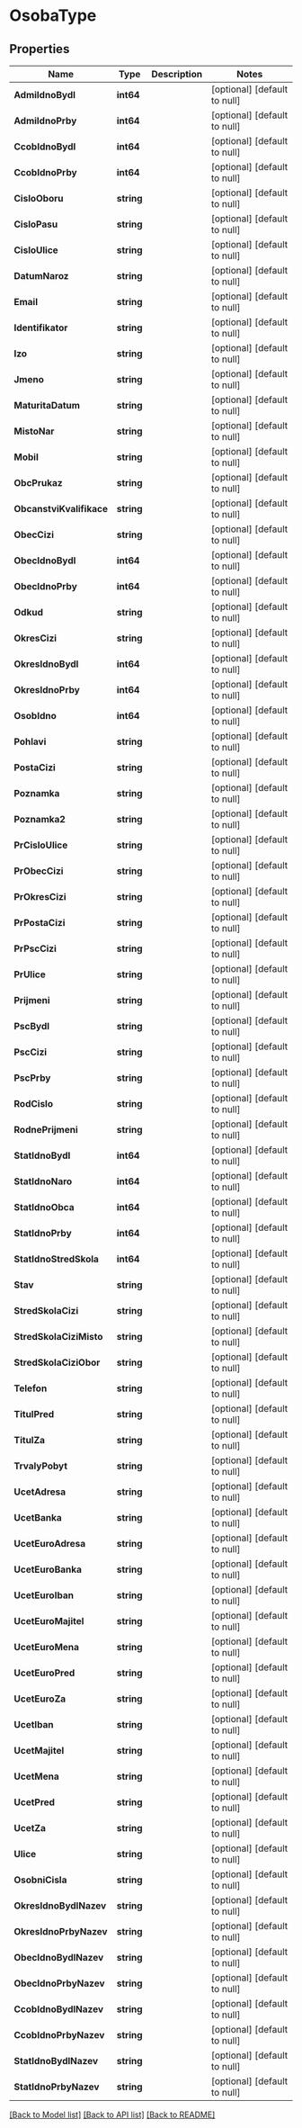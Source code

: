 # OsobaType

## Properties
Name | Type | Description | Notes
------------ | ------------- | ------------- | -------------
**AdmiIdnoBydl** | **int64** |  | [optional] [default to null]
**AdmiIdnoPrby** | **int64** |  | [optional] [default to null]
**CcobIdnoBydl** | **int64** |  | [optional] [default to null]
**CcobIdnoPrby** | **int64** |  | [optional] [default to null]
**CisloOboru** | **string** |  | [optional] [default to null]
**CisloPasu** | **string** |  | [optional] [default to null]
**CisloUlice** | **string** |  | [optional] [default to null]
**DatumNaroz** | **string** |  | [optional] [default to null]
**Email** | **string** |  | [optional] [default to null]
**Identifikator** | **string** |  | [optional] [default to null]
**Izo** | **string** |  | [optional] [default to null]
**Jmeno** | **string** |  | [optional] [default to null]
**MaturitaDatum** | **string** |  | [optional] [default to null]
**MistoNar** | **string** |  | [optional] [default to null]
**Mobil** | **string** |  | [optional] [default to null]
**ObcPrukaz** | **string** |  | [optional] [default to null]
**ObcanstviKvalifikace** | **string** |  | [optional] [default to null]
**ObecCizi** | **string** |  | [optional] [default to null]
**ObecIdnoBydl** | **int64** |  | [optional] [default to null]
**ObecIdnoPrby** | **int64** |  | [optional] [default to null]
**Odkud** | **string** |  | [optional] [default to null]
**OkresCizi** | **string** |  | [optional] [default to null]
**OkresIdnoBydl** | **int64** |  | [optional] [default to null]
**OkresIdnoPrby** | **int64** |  | [optional] [default to null]
**OsobIdno** | **int64** |  | [optional] [default to null]
**Pohlavi** | **string** |  | [optional] [default to null]
**PostaCizi** | **string** |  | [optional] [default to null]
**Poznamka** | **string** |  | [optional] [default to null]
**Poznamka2** | **string** |  | [optional] [default to null]
**PrCisloUlice** | **string** |  | [optional] [default to null]
**PrObecCizi** | **string** |  | [optional] [default to null]
**PrOkresCizi** | **string** |  | [optional] [default to null]
**PrPostaCizi** | **string** |  | [optional] [default to null]
**PrPscCizi** | **string** |  | [optional] [default to null]
**PrUlice** | **string** |  | [optional] [default to null]
**Prijmeni** | **string** |  | [optional] [default to null]
**PscBydl** | **string** |  | [optional] [default to null]
**PscCizi** | **string** |  | [optional] [default to null]
**PscPrby** | **string** |  | [optional] [default to null]
**RodCislo** | **string** |  | [optional] [default to null]
**RodnePrijmeni** | **string** |  | [optional] [default to null]
**StatIdnoBydl** | **int64** |  | [optional] [default to null]
**StatIdnoNaro** | **int64** |  | [optional] [default to null]
**StatIdnoObca** | **int64** |  | [optional] [default to null]
**StatIdnoPrby** | **int64** |  | [optional] [default to null]
**StatIdnoStredSkola** | **int64** |  | [optional] [default to null]
**Stav** | **string** |  | [optional] [default to null]
**StredSkolaCizi** | **string** |  | [optional] [default to null]
**StredSkolaCiziMisto** | **string** |  | [optional] [default to null]
**StredSkolaCiziObor** | **string** |  | [optional] [default to null]
**Telefon** | **string** |  | [optional] [default to null]
**TitulPred** | **string** |  | [optional] [default to null]
**TitulZa** | **string** |  | [optional] [default to null]
**TrvalyPobyt** | **string** |  | [optional] [default to null]
**UcetAdresa** | **string** |  | [optional] [default to null]
**UcetBanka** | **string** |  | [optional] [default to null]
**UcetEuroAdresa** | **string** |  | [optional] [default to null]
**UcetEuroBanka** | **string** |  | [optional] [default to null]
**UcetEuroIban** | **string** |  | [optional] [default to null]
**UcetEuroMajitel** | **string** |  | [optional] [default to null]
**UcetEuroMena** | **string** |  | [optional] [default to null]
**UcetEuroPred** | **string** |  | [optional] [default to null]
**UcetEuroZa** | **string** |  | [optional] [default to null]
**UcetIban** | **string** |  | [optional] [default to null]
**UcetMajitel** | **string** |  | [optional] [default to null]
**UcetMena** | **string** |  | [optional] [default to null]
**UcetPred** | **string** |  | [optional] [default to null]
**UcetZa** | **string** |  | [optional] [default to null]
**Ulice** | **string** |  | [optional] [default to null]
**OsobniCisla** | **string** |  | [optional] [default to null]
**OkresIdnoBydlNazev** | **string** |  | [optional] [default to null]
**OkresIdnoPrbyNazev** | **string** |  | [optional] [default to null]
**ObecIdnoBydlNazev** | **string** |  | [optional] [default to null]
**ObecIdnoPrbyNazev** | **string** |  | [optional] [default to null]
**CcobIdnoBydlNazev** | **string** |  | [optional] [default to null]
**CcobIdnoPrbyNazev** | **string** |  | [optional] [default to null]
**StatIdnoBydlNazev** | **string** |  | [optional] [default to null]
**StatIdnoPrbyNazev** | **string** |  | [optional] [default to null]

[[Back to Model list]](../README.md#documentation-for-models) [[Back to API list]](../README.md#documentation-for-api-endpoints) [[Back to README]](../README.md)

